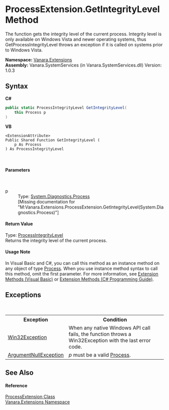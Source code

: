# ProcessExtension.GetIntegrityLevel Method 
 

The function gets the integrity level of the current process. Integrity level is only available on Windows Vista and newer operating systems, thus GetProcessIntegrityLevel throws an exception if it is called on systems prior to Windows Vista.

**Namespace:**&nbsp;<a href="9abe54ff-18ce-e333-beed-30e855655381">Vanara.Extensions</a><br />**Assembly:**&nbsp;Vanara.SystemServices (in Vanara.SystemServices.dll) Version: 1.0.3

## Syntax

**C#**<br />
``` C#
public static ProcessIntegrityLevel GetIntegrityLevel(
	this Process p
)
```

**VB**<br />
``` VB
<ExtensionAttribute>
Public Shared Function GetIntegrityLevel ( 
	p As Process
) As ProcessIntegrityLevel
```

<br />

#### Parameters
&nbsp;<dl><dt>p</dt><dd>Type: <a href="http://msdn2.microsoft.com/en-us/library/ccf1tfx0" target="_blank">System.Diagnostics.Process</a><br />\[Missing <param name="p"/> documentation for "M:Vanara.Extensions.ProcessExtension.GetIntegrityLevel(System.Diagnostics.Process)"\]</dd></dl>

#### Return Value
Type: <a href="a99c6e6b-e5e1-fd1d-e823-67e716ba3a0c">ProcessIntegrityLevel</a><br />Returns the integrity level of the current process.

#### Usage Note
In Visual Basic and C#, you can call this method as an instance method on any object of type <a href="http://msdn2.microsoft.com/en-us/library/ccf1tfx0" target="_blank">Process</a>. When you use instance method syntax to call this method, omit the first parameter. For more information, see <a href="http://msdn.microsoft.com/en-us/library/bb384936.aspx">Extension Methods (Visual Basic)</a> or <a href="http://msdn.microsoft.com/en-us/library/bb383977.aspx">Extension Methods (C# Programming Guide)</a>.

## Exceptions
&nbsp;<table><tr><th>Exception</th><th>Condition</th></tr><tr><td><a href="http://msdn2.microsoft.com/en-us/library/tac3tbxc" target="_blank">Win32Exception</a></td><td>When any native Windows API call fails, the function throws a Win32Exception with the last error code.</td></tr><tr><td><a href="http://msdn2.microsoft.com/en-us/library/27426hcy" target="_blank">ArgumentNullException</a></td><td>*p* must be a valid <a href="http://msdn2.microsoft.com/en-us/library/ccf1tfx0" target="_blank">Process</a>.</td></tr></table>

## See Also


#### Reference
<a href="9abf1084-08ce-ffc7-0db0-a66e79cfce15">ProcessExtension Class</a><br /><a href="9abe54ff-18ce-e333-beed-30e855655381">Vanara.Extensions Namespace</a><br />
